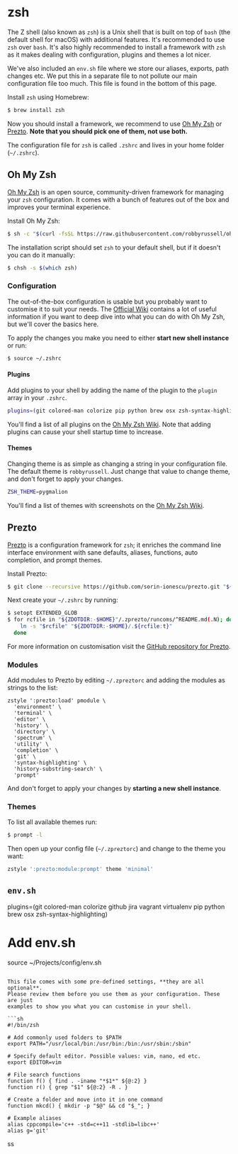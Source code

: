 # zsh

The Z shell (also known as `zsh`) is a Unix shell that is built on top of `bash`
(the default shell for macOS) with additional features. It's recommended to use
`zsh` over `bash`. It's also highly recommended to install a framework with
`zsh` as it makes dealing with configuration, plugins and themes a lot nicer.

We've also included an `env.sh` file where we store our aliases, exports, path
changes etc. We put this in a separate file to not pollute our main
configuration file too much. This file is found in the bottom of this page.

Install `zsh` using Homebrew:

```sh
$ brew install zsh
```

Now you should install a framework, we recommend to use [Oh My Zsh](https://github.com/robbyrussell/oh-my-zsh)
or [Prezto](https://github.com/sorin-ionescu/prezto). **Note that you should
pick one of them, not use both.**

The configuration file for `zsh` is called `.zshrc` and lives in your home
folder (`~/.zshrc`).

## Oh My Zsh

[Oh My Zsh](https://github.com/robbyrussell/oh-my-zsh) is an open source,
community-driven framework for managing your `zsh` configuration. It comes
with a bunch of features out of the box and improves your terminal experience.

Install Oh My Zsh:

```sh
$ sh -c "$(curl -fsSL https://raw.githubusercontent.com/robbyrussell/oh-my-zsh/master/tools/install.sh)"
```

The installation script should set `zsh` to your default shell, but if it
doesn't you can do it manually:

```sh
$ chsh -s $(which zsh)
```

### Configuration

The out-of-the-box configuration is usable but you probably want to customise
it to suit your needs. The [Official Wiki](https://github.com/robbyrussell/oh-my-zsh/wiki)
contains a lot of useful information if you want to deep dive into what you
can do with Oh My Zsh, but we'll cover the basics here.

To apply the changes you make you need to either **start new shell instance**
or run:

```sh
$ source ~/.zshrc
```

#### Plugins

Add plugins to your shell by adding the name of the plugin to the `plugin`
array in your `.zshrc`.

```sh
plugins=(git colored-man colorize pip python brew osx zsh-syntax-highlighting)
```

You'll find a list of all plugins on the [Oh My Zsh Wiki](https://github.com/robbyrussell/oh-my-zsh/wiki/Plugins).
Note that adding plugins can cause your shell startup time to increase.

#### Themes

Changing theme is as simple as changing a string in your configuration file.
The default theme is `robbyrussell`. Just change that value to change theme,
and don't forget to apply your changes.

```sh
ZSH_THEME=pygmalion
```

You'll find a list of themes with screenshots on the
[Oh My Zsh Wiki](https://github.com/robbyrussell/oh-my-zsh/wiki/themes).

## Prezto

[Prezto](https://github.com/sorin-ionescu/prezto) is a configuration framework
for `zsh`; it enriches the command line interface environment with sane
defaults, aliases, functions, auto completion, and prompt themes.

Install Prezto:

```sh
$ git clone --recursive https://github.com/sorin-ionescu/prezto.git "${ZDOTDIR:-$HOME}/.zprezto"
```

Next create your `~/.zshrc` by running:

```sh
$ setopt EXTENDED_GLOB
$ for rcfile in "${ZDOTDIR:-$HOME}"/.zprezto/runcoms/^README.md(.N); do
    ln -s "$rcfile" "${ZDOTDIR:-$HOME}/.${rcfile:t}"
  done
```

For more information on customisation visit the [GitHub repository for
Prezto](https://github.com/sorin-ionescu/prezto).

### Modules

Add modules to Prezto by editing `~/.zpreztorc` and adding the modules as
strings to the list:

```
zstyle ':prezto:load' pmodule \
  'environment' \
  'terminal' \
  'editor' \
  'history' \
  'directory' \
  'spectrum' \
  'utility' \
  'completion' \
  'git' \
  'syntax-highlighting' \
  'history-substring-search' \
  'prompt'
```

And don't forget to apply your changes by **starting a new shell instance**.

### Themes

To list all available themes run:

```sh
$ prompt -l
```

Then open up your config file (`~/.zpreztorc`) and change to the theme you want:

```sh
zstyle ':prezto:module:prompt' theme 'minimal'
```

## `env.sh`

plugins=(git colored-man colorize github jira vagrant virtualenv pip python brew osx zsh-syntax-highlighting)

# Add env.sh
source ~/Projects/config/env.sh
```

This file comes with some pre-defined settings, **they are all optional**.
Please review them before you use them as your configuration. These are just
examples to show you what you can customise in your shell.

```sh
#!/bin/zsh

# Add commonly used folders to $PATH
export PATH="/usr/local/bin:/usr/bin:/bin:/usr/sbin:/sbin"

# Specify default editor. Possible values: vim, nano, ed etc.
export EDITOR=vim

# File search functions
function f() { find . -iname "*$1*" ${@:2} }
function r() { grep "$1" ${@:2} -R . }

# Create a folder and move into it in one command
function mkcd() { mkdir -p "$@" && cd "$_"; }

# Example aliases
alias cppcompile='c++ -std=c++11 -stdlib=libc++'
alias g='git'
```
ss